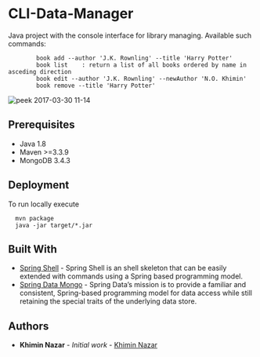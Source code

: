 # CLI-Data-Manager
   Java project with the console interface for 
   library managing. Available such commands:
   
            book add --author 'J.K. Rownling' --title 'Harry Potter' 
            book list    : return a list of all books ordered by name in asceding direction
            book edit --author 'J.K. Rownling' --newAuthor 'N.O. Khimin'             
            book remove --title 'Harry Potter'
 
 ![peek 2017-03-30 11-14](https://cloud.githubusercontent.com/assets/16464652/24494563/5f440f32-153b-11e7-9ad4-3db347320638.gif)
 ## Prerequisites
 * Java 1.8
 * Maven >=3.3.9
 * MongoDB 3.4.3
 ## Deployment
 To run locally execute
 
      mvn package
      java -jar target/*.jar 
      
## Built With
  * [Spring Shell](https://github.com/spring-projects/spring-shell) - Spring Shell is an shell skeleton that can be easily extended with commands using a Spring based programming model. 
  * [Spring Data Mongo](https://github.com/spring-projects/spring-data-mongodb) - Spring Data’s mission is to provide a familiar and consistent, Spring-based programming model for data access while still retaining the special traits of the underlying data store. 
## Authors
* **Khimin Nazar** - *Initial work* - [Khimin Nazar](https://github.com/naz1719)

